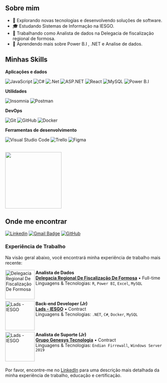## Sobre mim

- 🤔 Explorando novas tecnologias e desenvolvendo soluções de software.
- 🎓 Estudando Sistemas de Informação na IESGO.
- 💼 Trabalhando como Analista de dados na Delegacia de fiscalização regional de formosa.
- 🌱 Aprendendo mais sobre Power B.I , .NET e Analise de dados.

## Minhas Skills

**Aplicações e dados**

![JavaScript](https://img.shields.io/badge/-JavaScript-333333?style=flat&logo=javascript)
![C#](https://img.shields.io/badge/-csharp-333333?style=flat&logo=c#)
![.Net](https://img.shields.io/badge/-.NET-333333?style=flat&logo=.net)
![ASP.NET](https://img.shields.io/badge/-ASP.NET-333333?style=flat&logo=asp.net)
![React](https://img.shields.io/badge/-React-333333?style=flat&logo=react)
![MySQL](https://img.shields.io/badge/-MySQL-333333?style=flat&logo=mysql)
![Power B.I](https://img.shields.io/badge/-PowerBI-333333?style=flat&logo=powerbi)

**Utilidades**

![Insomnia](https://img.shields.io/badge/-Insomnia-333333?style=flat&logo=insomnia)
![Postman](https://img.shields.io/badge/-Postman-333333?style=flat&logo=postman)

**DevOps**

![Git](https://img.shields.io/badge/-Git-333333?style=flat&logo=git)
![GitHub](https://img.shields.io/badge/-GitHub-333333?style=flat&logo=github)
![Docker](https://img.shields.io/badge/-Docker-333333?style=flat&logo=docker)


**Ferramentas de desenvolvimento**

![Visual Studio Code](https://img.shields.io/badge/-Visual%20Studio%20Code-333333?style=flat&logo=visual-studio-code&logoColor=007ACC)
![Trello](https://img.shields.io/badge/-Trello-333333?style=flat&logo=trello&logoColor=007ACC)
![Figma](https://img.shields.io/badge/-Figma-333333?style=flat&logo=figma&logoColor=007ACC)

<br/>

<a href="https://github.com/GeanVitorM" title="Perfil do Gean">
  <img height="180em" src="https://github-readme-stats.vercel.app/api?username=GeanVitorM&theme=dracula&show_icons=true" />
</a>

## Onde me encontrar

[![Linkedin](https://img.shields.io/badge/-Gean_Vitor-blue?style=flat-square&logo=Linkedin&logoColor=white&link=www.linkedin.com/in/gean-vitor-765a7a236)](www.linkedin.com/in/gean-vitor-765a7a236)
[![Gmail Badge](https://img.shields.io/badge/geanv7820@gmail.com-006bed?style=flat-square&logo=Gmail&logoColor=white&link=mailto:geanv7820@gmail.com)](mailto:geanv7820@gmail.com)
[![GitHub](https://img.shields.io/github/followers/iuricode?label=follow&style=social)](https://github.com/GeanVitorM)

### Experiência de Trabalho

Na visão geral abaixo, você encontrará minha experiência de trabalho mais recente:

[<img align="left" height="94px" width="94px" alt="Delegacia Regional De Fiscalização De Formosa" src="https://github.com/user-attachments/assets/d1d69283-93c8-4d03-b77a-980bc2015575"/>](https://goias.gov.br/economia/)

**Analista de Dados** \
[**Delegacia Regional De Fiscalização De Formosa**](https://goias.gov.br/economia/) • Full-time \
Linguagens & Tecnologias: `R`, `Power BI`, `Excel`, `MySQL` \
<br/>
<br/>

[<img align="left" height="94px" width="94px" alt="Lads - IESGO" src="https://github.com/user-attachments/assets/016cf9bd-0e00-4604-a6a0-939ea74f30f8"/>](https://lads.iesgo.edu.br/index.html)

**Back-end Developer (Jr)** \
[**Lads - IESGO**](https://lads.iesgo.edu.br/index.html) • Contract \
Linguagens & Tecnologias: `.NET`, `C#`, `Docker`, `MySQL` \
<br/>
<br/>

[<img align="left" height="94px" width="94px" alt="Lads - IESGO" src="https://github.com/user-attachments/assets/fa79a82a-724a-4981-98ec-a5b5e5c1e6d5"/>](https://lads.iesgo.edu.br/index.html)

**Analista de Suporte (Jr)** \
[**Grupo Genesys Tecnologia**](https://www.genesysagroti.com.br/) • Contract \
Linguagens & Tecnologias: `Endian Firrewall`, `Windows Server 2019` \
<br/>
<br/>

Por favor, encontre-me no [LinkedIn](https://www.linkedin.com/in/gean-vitor-765a7a236) para uma descrição mais detalhada da minha experiência de trabalho, educação e certificação.

